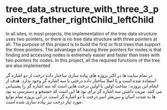 # tree_data_structure_with_three_3_pointers_father_rightChild_leftChild

In all sites, in most projects, the implementation of the tree data structure uses two pointers, or there is no tree data structure with three pointers at all.
The purpose of this project is to build the first or first trees that support the three pointers.
The advantage of having three pointers for nodes is that finding and accessing nodes is extremely easier and faster than trees with two pointers for nodes.
In this project, all the required functions of the tree are also implemented

در تمام سایت ها در اکثر پروژه های پیاده سازی ساختار داده درخت از دو اشاره گر استفاده شده است و یا اصلا ساختار داده درختی با سه اشاره گر وجود ندارد.
هدف از انجام این پروژه : ساخت اولین یا اولین درخت هایی است که سه اشاره گر را پشتیبانی  می کنند.
مزیت داشتن سه اشاره گر برای نود ها این است که جستجو و دسترسی به نود ها به شدت آسان و سریعتر اسز درخت با دو اشاره گر است.
در این پروژه تمام توابع مورد نیاز درخت نیز پیاده سازی شده است.

